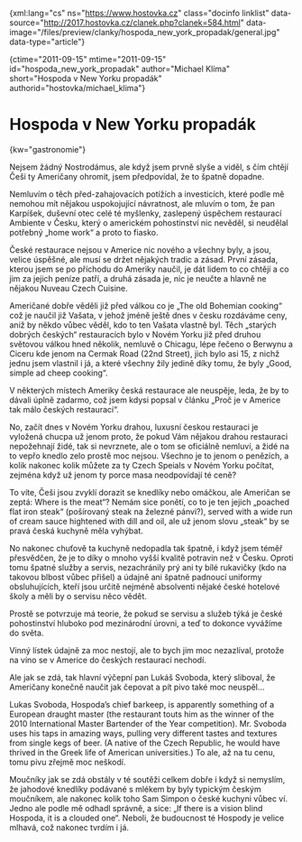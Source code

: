 
{xml:lang="cs" ns="https://www.hostovka.cz" class="docinfo linklist" data-source="http://2017.hostovka.cz/clanek.php?clanek=584.html" data-image="/files/preview/clanky/hospoda\_new\_york_propadak/general.jpg" data-type="article"}

{ctime="2011-09-15" mtime="2011-09-15" id="hospoda\_new\_york\_propadak" author="Michael Klíma" short="Hospoda v New Yorku propadák" authorid="hostovka/michael\_klima"}

# Hospoda v New Yorku propadák

<!-- generated attribute kw by user_udpatekw.sh on 2020-04-25, do not edit -->

{kw="gastronomie"}

Nejsem žádný Nostrodámus, ale když jsem prvně slyše a viděl, s čím chtějí Češi ty Američany ohromit, jsem předpovídal, že to špatně dopadne.

Nemluvím o těch před-zahajovacích potížích a investicích, které podle mě nemohou mít nějakou uspokojující návratnost, ale mluvím o tom, že pan Karpíšek, duševní otec celé té myšlenky, zaslepený úspěchem restaurací Ambiente v Česku, který o americkém pohostinství nic nevěděl, si neudělal potřebný „home work“ a proto to fiasko.

České restaurace nejsou v Americe nic nového a všechny byly, a jsou, velice úspěšné, ale musí se držet nějakých tradic a zásad. První zásada, kterou jsem se po příchodu do Ameriky naučil, je dát lidem to co chtějí a co jim za jejich peníze patří, a druhá zásada je, nic je neučte a hlavně ne nějakou Nuveau Czech Cuisine.

Američané dobře věděli již před válkou co je „The old Bohemian cooking“ což je naučil již Vašata, v jehož jméně ještě dnes v česku rozdáváme ceny, aniž by někdo vůbec věděl, kdo to ten Vašata vlastně byl. Těch „starých dobrých českých“ restauracích bylo v Novém Yorku již před druhou světovou válkou hned několik, nemluvě o Chicagu, lépe řečeno o Berwynu a Ciceru kde jenom na Cermak Road (22nd Street), jich bylo asi 15, z nichž jednu jsem vlastnil i já, a které všechny žily jedině díky tomu, že byly „Good, simple ad cheep cooking“.

V některých místech Ameriky česká restaurace ale neuspěje, leda, že by to dávali úplně zadarmo, což jsem kdysi popsal v článku „Proč je v Americe tak málo českých restaurací“.

No, začít dnes v Novém Yorku drahou, luxusní českou restauraci je vyložená chucpa už jenom proto, že pokud Vám nějakou drahou restauraci nepožehnají židé, tak si nevrznete, ale o tom se oficiálně nemluví, a židé na to vepřo knedlo zelo prostě moc nejsou. Všechno je to jenom o penězích, a kolik nakonec kolik můžete za ty Czech Speials v Novém Yorku počítat, zejména když už jenom ty porce masa neodpovídají té ceně?

To víte, Češi jsou zvyklí dorazit se knedlíky nebo omáčkou, ale Američan se zeptá: Where is the meat“? Nemám sice ponětí, co to je ten jejich „poached flat iron steak“ (pošírovaný steak na železné pánvi?), served with a wide run of cream sauce hightened with dill and oil, ale už jenom slovu „steak“ by se pravá česká kuchyně měla vyhýbat.

No nakonec chuťově ta kuchyně nedopadla tak špatně, i když jsem téměř přesvědčen, že je to díky o mnoho vyšší kvalitě potravin než v Česku. Oproti tomu špatné služby a servis, nezachránily prý ani ty bílé rukavičky (kdo na takovou blbost vůbec přišel) a údajně ani špatně padnoucí uniformy obsluhujících, kteří jsou určitě nejméně absolventi nějaké české hotelové školy a měli by o servisu něco vědět.

Prostě se potvrzuje má teorie, že pokud se servisu a služeb týká je české pohostinství hluboko pod mezinárodní úrovni, a teď to dokonce vyvážíme do světa.

Vinný lístek údajně za moc nestojí, ale to bych jim moc nezazlíval, protože na víno se v Americe do českých restaurací nechodí.

Ale jak se zdá, tak hlavní výčepní pan Lukáš Svoboda, který sliboval, že Američany konečně naučit jak čepovat a pít pivo také moc neuspěl…

Lukas Svoboda, Hospoda’s chief barkeep, is apparently something of a European draught master (the restaurant touts him as the winner of the 2010 International Master Bartender of the Year competition). Mr. Svoboda uses his taps in amazing ways, pulling very different tastes and textures from single kegs of beer. (A native of the Czech Republic, he would have thrived in the Greek life of American universities.) To ale, až na tu cenu, tomu pivu zřejmě moc neškodí.

Moučníky jak se zdá obstály v té soutěži celkem dobře i když si nemyslím, že jahodové knedlíky podávané s mlékem by byly typickým českým moučníkem, ale nakonec kolik toho Sam Simpon o české kuchyni vůbec ví. Jedno ale podle mě odhadl správně, a sice: „If there is a vision blind Hospoda, it is a clouded one“. Neboli, že budoucnost té Hospody je velice mlhavá, což nakonec tvrdím i já.

